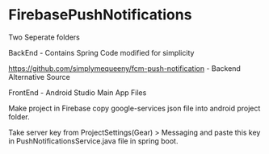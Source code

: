 # FirebasePushNotifications

Two Seperate folders 

  BackEnd - Contains Spring Code modified for simplicity 
  
  https://github.com/simplymequeeny/fcm-push-notification - Backend Alternative Source 
  
  FrontEnd - Android Studio Main App Files


  Make project in Firebase copy google-services json file into android project folder.
  
  Take server key from ProjectSettings(Gear) > Messaging and paste this key in PushNotificationsService.java file in spring boot.

